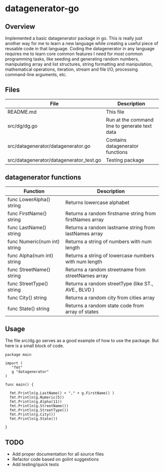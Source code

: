 # datagenerator-go

## Overview

Implemented a basic datagenerator package in go.
This is really just another way for me to learn a new language while creating a useful piece of reusable code in that language.  Coding the datagenerator in any language requires me to learn core common features I need for most common programming tasks, like seeding and generating random numbers, manipulating array and list structures, string formatting and manipulation, mathematical operations, iteration, stream and file I/O, processing command-line arguments, etc.

## Files

| File | Description |
| --- | --- |
| README.md | This file |
| src/dg/dg.go | Run at the command line to generate text data|
| src/datagenerator/datagenerator.go | Contains datagenerator functions|
| src/datagenerator/datagenerator_test.go |Testing package |

## datagenerator functions

| Function | Description |
| --- | --- |
| func LowerAlpha() string | Returns lowercase alphabet |
| func FirstName() string | Returns a random firstname string from firstNames array |
| func LastName() string | Returns a random lastname string from lastNames array |
| func Numeric(num int) string | Returns a string of numbers with num length |
| func Alpha(num int) string | Returns a string of lowercase numbers with num length |
| func StreetName() string | Returns a random streetname from streetNames array |
| func StreetType() string | Returns a random streetType (like ST., AVE., BLVD ) |
| func City() string | Returns a random city from cities array |
| func State() string | Returns a random state code from array of states |

## Usage

The file src/dg.go serves as a good example of how to use the package.  But here is a small block of code.

```
package main

import (
   "fmt"
   g "datagenerator"
)

func main() {

  fmt.Println(g.LastName() + "," + g.FirstName() )
  fmt.Println(g.Numeric(5))
  fmt.Println(g.Alpha(11))
  fmt.Println(g.StreetName())
  fmt.Println(g.StreetType())
  fmt.Println(g.City())
  fmt.Println(g.State())

}
```

## TODO
- Add proper documentation for all source files
- Refactor code based on golint suggestions
- Add testing/quick tests


